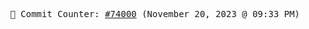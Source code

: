 <p align="center">
    <samp>
        📮 Commit Counter: <a href="https://github.com/Javascript-void0/Javascript-void0/commits/main">#74000</a> (November 20, 2023 @ 09:33 PM)
    </samp>
</p>